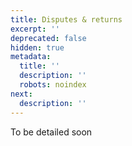 ```yaml
---
title: Disputes & returns
excerpt: ''
deprecated: false
hidden: true
metadata:
  title: ''
  description: ''
  robots: noindex
next:
  description: ''
---
```

To be detailed soon
